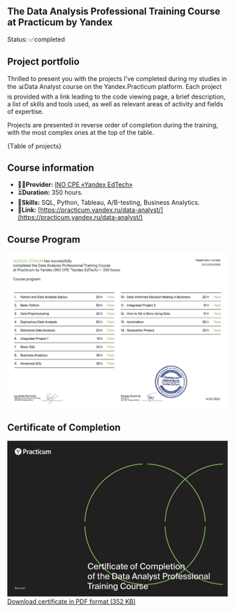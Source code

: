 ## The Data Analysis Professional Training Course at Practicum by Yandex
Status: ✅completed
## Project portfolio
Thrilled to present you with the projects I've completed during my studies in the 📊Data Analyst course on the Yandex.Practicum platform. Each project is provided with a link leading to the code viewing page, a brief description, a list of skills and tools used, as well as relevant areas of activity and fields of expertise.

Projects are presented in reverse order of completion during the training, with the most complex ones at the top of the table.

{Тable of projects}

## Course information
 - 🧑‍🏫**Provider:** [INO СPE «Yandex EdTech»](https://yandex.ru/edtech/documents)
 - ⏳**Duration:** 350 hours.
 - 🧰**Skills:** SQL, Python, Tableau, А/В-testing, Business Analytics.
 - 🔗**Link:** [https://practicum.yandex.ru/data-analyst/](https://practicum.yandex.ru/data-analyst/)
## Course Program
![Data Analyst — program](/certificate/20232DA00088_eng_2p.png)
## Certificate of Completion
![Data Analyst — certificate](/certificate/20232DA00088_eng_1p.png)
 [Download certificate in PDF format (352 KB)](/certificate/20232DA00088_rus.pdf)